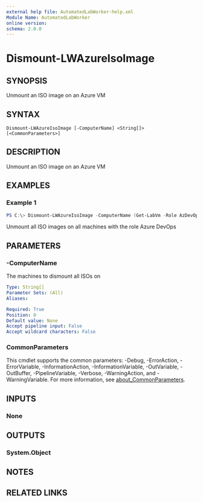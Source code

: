 ```yaml
---
external help file: AutomatedLabWorker-help.xml
Module Name: AutomatedLabWorker
online version:
schema: 2.0.0
---
```


# Dismount-LWAzureIsoImage

## SYNOPSIS
Unmount an ISO image on an Azure VM

## SYNTAX

```
Dismount-LWAzureIsoImage [-ComputerName] <String[]> [<CommonParameters>]
```

## DESCRIPTION
Unmount an ISO image on an Azure VM

## EXAMPLES

### Example 1
```powershell
PS C:\> Dismount-LWAzureIsoImage -ComputerName (Get-LabVm -Role AzDevOps)
```

Unmount all ISO images on all machines with the role Azure DevOps

## PARAMETERS

### -ComputerName
The machines to dismount all ISOs on

```yaml
Type: String[]
Parameter Sets: (All)
Aliases:

Required: True
Position: 0
Default value: None
Accept pipeline input: False
Accept wildcard characters: False
```

### CommonParameters
This cmdlet supports the common parameters: -Debug, -ErrorAction, -ErrorVariable, -InformationAction, -InformationVariable, -OutVariable, -OutBuffer, -PipelineVariable, -Verbose, -WarningAction, and -WarningVariable. For more information, see [about_CommonParameters](http://go.microsoft.com/fwlink/?LinkID=113216).

## INPUTS

### None
## OUTPUTS

### System.Object
## NOTES

## RELATED LINKS
